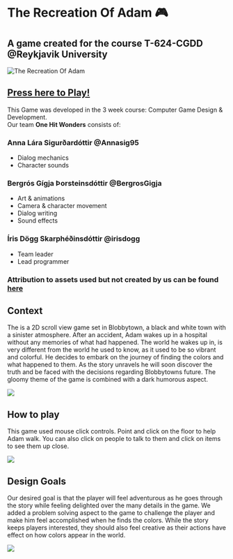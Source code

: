 # The Recreation Of Adam :video_game:
## A game created for the course T-624-CGDD @Reykjavik University
![The Recreation Of Adam](https://i.imgur.com/K4zCwNH.png)

## [Press here to Play!](https://simmer.io/@Adam/therecreationofadam)

This Game was developed in the 3 week course: Computer Game Design & Development.  
Our team **One Hit Wonders** consists of:

### **Anna Lára Sigurðardóttir** @Annasig95
* Dialog mechanics
* Character sounds

### **Bergrós Gígja Þorsteinsdóttir** @BergrosGigja
* Art & animations
* Camera & character movement
* Dialog writing
* Sound effects

### **Íris Dögg Skarphéðinsdóttir** @irisdogg
* Team leader
* Lead programmer

### Attribution to assets used but not created by us can be found [here](https://github.com/BergrosGigja/The-recreation-of-Adam/blob/master/Attribution.md)

## Context

The is a 2D scroll view game set in Blobbytown, a black and white town with a sinister atmosphere.
After an accident, Adam wakes up in a hospital without any memories of what had happened. The world he wakes up in, is very different from the world he used to know, as it used to be so vibrant and colorful. He decides to embark on the journey of finding the colors and what happened to them. As the story unravels he will soon discover the truth and be faced with the decisions regarding Blobbytowns future. The gloomy theme of the game is combined with a dark humorous aspect.

![](https://media.giphy.com/media/f9RmPAAKmRBEPKClE2/giphy.gif)

## How to play

This game used mouse click controls. Point and click on the floor to help Adam walk. You can also click on people to talk to them and click on items to see them up close.

![](https://media.giphy.com/media/1rM1e6I7IEvxhbEMZr/giphy.gif)

## Design Goals

Our desired goal is that the player will feel adventurous as he goes through the story while feeling delighted over the many details in the game. We added a problem solving aspect to the game to challenge the player and make him feel accomplished when he finds the colors. While the story keeps players interested, they should also feel creative as their actions have effect on how colors appear in the world.

![](https://media.giphy.com/media/21SpDc0lR7smrrMCvq/giphy.gif)
